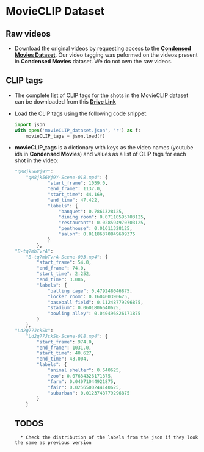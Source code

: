 # MovieCLIP Dataset


## Raw videos 

* Download the original videos by requesting access to the [**Condensed Movies Dataset**](https://github.com/m-bain/CondensedMovies). Our video tagging was peformed on the videos present in **Condensed Movies** dataset. We do not own the raw videos.

## CLIP tags 

* The complete list of CLIP tags for the shots in the MovieCLIP dataset can be downloaded from this [**Drive Link**](https://drive.google.com/file/d/15EhA0BT3IF0EuLP1yXr5nn5ad9soxxox/view?usp=share_link)

* Load the CLIP tags using the following code snippet:

    ```python
    import json
    with open('movieCLIP_dataset.json', 'r') as f:
        movieCLIP_tags = json.load(f)
    ```
* **movieCLIP_tags** is a dictionary with keys as the video names (youtube ids in **Condensed Movies**) and values as a list of CLIP tags for each shot in the video:

    ```python
    "qM8jk56Vj9Y":
        "qM8jk56Vj9Y-Scene-018.mp4": {
                "start_frame": 1059.0,
                "end_frame": 1137.0,
                "start_time": 44.169,
                "end_time": 47.422,
                "labels": {
                    "banquet": 0.7861328125,
                    "dining room": 0.07110595703125,
                    "restaurant": 0.028594970703125,
                    "penthouse": 0.01611328125,
                    "salon": 0.01186370849609375
                }
            },
    "B-tq7mbTvrA":
        "B-tq7mbTvrA-Scene-003.mp4": {
            "start_frame": 54.0,
            "end_frame": 74.0,
            "start_time": 2.252,
            "end_time": 3.086,
            "labels": {
                "batting cage": 0.479248046875,
                "locker room": 0.160400390625,
                "baseball field": 0.11248779296875,
                "stadium": 0.0601806640625,
                "bowling alley": 0.040496826171875
            }
        },
    "Ld2g77JckSk":
        "Ld2g77JckSk-Scene-018.mp4": {
            "start_frame": 974.0,
            "end_frame": 1031.0,
            "start_time": 40.627,
            "end_time": 43.004,
            "labels": {
                "animal shelter": 0.640625,
                "zoo": 0.07684326171875,
                "farm": 0.04071044921875,
                "fair": 0.0256500244140625,
                "suburban": 0.0123748779296875
            }
        }
    ```

    ## TODOS
        * Check the distribution of the labels from the json if they look the same as previous version





